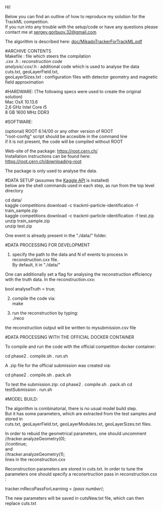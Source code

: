 Hi!  

Below you can find an outline of how to reproduce my solution for the TrackML competition.  
If you run into any trouble with the setup/code or have any questions please contact me at sergey.gorbuov.32@gmail.com  

The algorithm is described here:  [doc/MikadoTrackerForTrackML.pdf](https://gitlab.com/sgorbuno/MikadoTracker/blob/master/doc/MikadoTrackerForTrackML.pdf)


#ARCHIVE CONTENTS  
Makefile            : file which steers the compilation  
*.cxx *.h           : reconstruction code  
analysis/*.cxx/*.h  : additional code which is used to analyse the data  
cuts.txt,
geoLayerField.txt,  
geoLayerSizes.txt   : configuration files with detector geometry and magnetic field approximation  


#HARDWARE: (The following specs were used to create the original solution)  
Mac OsX 10.13.6  
2,6 GHz Intel Core i5  
8 GB 1600 MHz DDR3  


#SOFTWARE:  

(optional) ROOT 6.14/00 or any other version of ROOT   
"root-config" script should be accesible in the command line   
if it is not present, the code will be compiled without ROOT

Web-site of the package: https://root.cern.ch/   
Installation instructions can be found here: https://root.cern.ch/downloading-root  

The package is only used to analyse the data. 


#DATA SETUP (assumes the [Kaggle API](https://github.com/Kaggle/kaggle-api) is installed)  
 below are the shell commands used in each step, as run from the top level directory  

cd data/  
kaggle competitions download -c trackml-particle-identification -f train_sample.zip  
kaggle competitions download -c trackml-particle-identification -f test.zip  
unzip train_sample.zip  
unzip test.zip  

One event is already present in the "./data/" folder.

#DATA PROCESSING FOR DEVELOPMENT 

1. specify the path to the data and N of events to process in reconstruction.cxx file.   
By default, it in "./data/"  

One can additionally set a flag for analysing the reconstruction efficiency with the truth data.
In the reconstruction.cxx:  

bool analyseTruth = true;  

2. compile the code via:  
make  

3. run the reconstruction by typing:  
./reco  

the reconstruction output will be written to mysubmission.csv file  

#DATA PROCESSING WITH THE OFFICIAL DOCKER CONTAINER

To compile and run the code with the official competition docker container:

cd phase2
. compile.sh
. run.sh

A .zip file for the official submission was created via:

cd phase2
. compile.sh
. pack.sh

To test the submission.zip:
cd phase2
. compile.sh
. pack.sh
cd testSubmission
. run.sh

#MODEL BUILD:  

The algorithm is combinatorial, there is no usual model build step.   
But it has some parameters, which are extracted from the test samples and stored in    
cuts.txt, geoLayerField.txt,  geoLayerModules.txt,  geoLayerSizes.txt files.   

In order to rebuid the geometrical parameters, one should uncomment   
  //tracker.analyzeGeometry(0);     
  //continue;  
and  
  //tracker.analyzeGeometry(1);  
lines in the reconstruction.cxx  

Reconstruction parameters are stored in cuts.txt. 
In order to tune the parameters  one should specify a reconsrtruction pass in reconstruction.cxx :

 tracker.mRecoPassForLearning = /*pass number*/;

 The new parameters will be saved in cutsNew.txt file, which can then replace cuts.txt